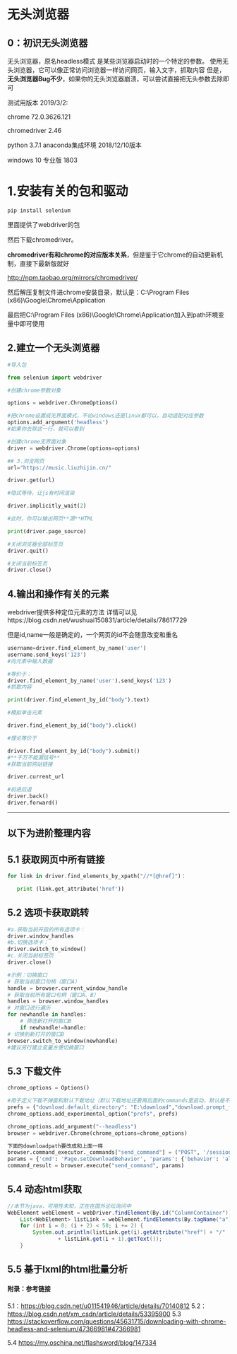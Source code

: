 # 无头浏览器
## 0：初识无头浏览器
无头浏览器，原名headless模式
是某些浏览器启动时的一个特定的参数。
使用无头浏览器，它可以像正常访问浏览器一样访问网页，输入文字，抓取内容
但是，**无头浏览器Bug不少**，如果你的无头浏览器崩溃，可以尝试直接把无头参数去除即可

测试用版本 2019/3/2:

chrome 72.0.3626.121

chromedriver 2.46

python 3.7.1 anaconda集成环境 2018/12/10版本

windows 10 专业版 1803
# 1.安装有关的包和驱动
```shell
pip install selenium
```
里面提供了webdriver的包

然后下载chromedriver。

**chromedriver有和chrome的对应版本关系**，但是鉴于它chrome的自动更新机制，直接下最新版就好

http://npm.taobao.org/mirrors/chromedriver/

然后解压复制文件进chrome安装目录，默认是：C:\Program Files (x86)\Google\Chrome\Application

最后把C:\Program Files (x86)\Google\Chrome\Application加入到path环境变量中即可使用

## 2.建立一个无头浏览器
```python
#导入包

from selenium import webdriver

#创建chrome参数对象

options = webdriver.ChromeOptions()

#把chrome设置成无界面模式，不论windows还是linux都可以，自动适配对应参数
options.add_argument('headless')
#如果你去除这一行，就可以看到

#创建chrome无界面对象
driver = webdriver.Chrome(options=options)

## 3.浏览网页
url="https://music.liuzhijin.cn/"

driver.get(url)

#隐式等待，让js有时间渲染

driver.implicitly_wait(2)

#此时，你可以输出网页**源**HTML

print(driver.page_source)

#关闭浏览器全部标签页
driver.quit()

#关闭当前标签页
driver.close()
```

## 4.输出和操作有关的元素
webdriver提供多种定位元素的方法
详情可以见https://blog.csdn.net/wushuai150831/article/details/78617729

但是id,name一般是确定的，一个网页的id不会随意改变和重名
```python
username=driver.find_element_by_name('user')
username.send_keys('123')
#向元素中输入数据

#等价于：
driver.find_element_by_name('user').send_keys('123')
#抓取内容

print(driver.find_element_by_id("body").text)

#模拟单击元素

driver.find_element_by_id("body").click()

#理论等价于

driver.find_element_by_id("body").submit()
#**千万不能漏括号**
#获取当前网站链接

driver.current_url

#前进后退
driver.back()
driver.forward()
```
----

## 以下为进阶整理内容

## 5.1 获取网页中所有链接
```python
for link in driver.find_elements_by_xpath("//*[@href]")：

   print (link.get_attribute('href'))
```


## 5.2 选项卡获取跳转
```python
#a.获取当前开启的所有选项卡：
driver.window_handles
#b.切换选项卡：
driver.switch_to_window()
#c.关闭当前标签页
driver.close()

#示例：切换窗口
# 获取当前窗口句柄（窗口A）
handle = browser.current_window_handle
# 获取当前所有窗口句柄（窗口A、B）
handles = browser.window_handles
# 对窗口进行遍历
for newhandle in handles:
    # 筛选新打开的窗口B
    if newhandle!=handle:
# 切换到新打开的窗口B
browser.switch_to_window(newhandle)
#建议另行建立变量方便切换窗口
```
## 5.3 下载文件

```python
chrome_options = Options()

#用于定义下载不弹窗和默认下载地址（默认下载地址还要再后面的commands里启动，默认是不开启的）
prefs = {"download.default_directory": "E:\download","download.prompt_for_download": False,}
chrome_options.add_experimental_option("prefs", prefs)

chrome_options.add_argument("--headless")
browser = webdriver.Chrome(chrome_options=chrome_options)

下面的downloadpath要改成和上面一样
browser.command_executor._commands["send_command"] = ("POST", '/session/$sessionId/chromium/send_command')
params = {'cmd': 'Page.setDownloadBehavior', 'params': {'behavior': 'allow', 'downloadPath': "E:\download"}}
command_result = browser.execute("send_command", params)
```
## 5.4 动态html获取
```java
//本节为java，可用性未知，正在在国外论坛询问中
WebElement webElement = webDriver.findElement(By.id("ColumnContainer"));
	List<WebElement> listLink = webElement.findElements(By.tagName("a"));
	for (int i = 0; (i + 2) < 50; i += 2) {
		System.out.println(listLink.get(i).getAttribute("href") + "/"
				+ listLink.get(i + 1).getText());
	}
  ```
## 5.5 基于lxml的html批量分析

#### 附录：参考链接
5.1：https://blog.csdn.net/u011541946/article/details/70140812
5.2：https://blog.csdn.net/xm_csdn/article/details/53395900
5.3 https://stackoverflow.com/questions/45631715/downloading-with-chrome-headless-and-selenium/47366981#47366981

5.4 https://my.oschina.net/flashsword/blog/147334
